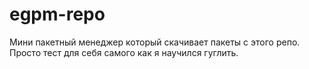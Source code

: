 # egpm-repo
Мини пакетный менеджер который скачивает пакеты с этого репо. Просто тест для себя самого как я научился гуглить.
